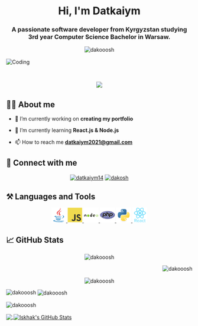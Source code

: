 <h1 align="center">Hi, I'm Datkaiym</h1>
<h3 align="center">A passionate software developer from Kyrgyzstan studying 3rd year Computer Science Bachelor in Warsaw.</h3>
<p align="center"> <img src="https://komarev.com/ghpvc/?username=dakooosh&label=Profile%20views&color=0e75b6&style=flat" alt="dakooosh" /> </p>
<img align="center" alt="Coding" width="500" src="https://mir-s3-cdn-cf.behance.net/project_modules/max_1200/942fdf48222763.5891fd792ead0.gif">


<p align="center"> <a href="https://twitter.com/" target="blank"><img src="https://img.shields.io/twitter/follow/?logo=twitter&style=for-the-badge" alt="" /></a> </p>

<p align="center"><img src="https://leetcard.jacoblin.cool/Dakosh?animation=true"></p>


## 👨‍💻 About me
- 🔭 I’m currently working on **creating my portfolio**

- 🌱 I’m currently learning **React.js & Node.js**

- 📫 How to reach me **datkaiym2021@gmail.com**


## 🔗 Connect with me
<p align="center">
<a href="https://linkedin.com/in/datkaiym14" target="blank"><img align="center" src="https://raw.githubusercontent.com/rahuldkjain/github-profile-readme-generator/master/src/images/icons/Social/linked-in-alt.svg" alt="datkaiym14" height="30" width="40" /></a>
<a href="https://www.leetcode.com/dakosh" target="blank"><img align="center" src="https://raw.githubusercontent.com/rahuldkjain/github-profile-readme-generator/master/src/images/icons/Social/leet-code.svg" alt="dakosh" height="30" width="40" /></a>
</p>


## ⚒️ Languages and Tools
<p align="center"> 
  <a href="https://www.java.com" target="_blank" rel="noreferrer"> <img src="https://raw.githubusercontent.com/devicons/devicon/master/icons/java/java-original.svg" alt="java" width="40" height="40"/> </a> 
  <a href="https://developer.mozilla.org/en-US/docs/Web/JavaScript" target="_blank" rel="noreferrer"> <img src="https://raw.githubusercontent.com/devicons/devicon/master/icons/javascript/javascript-original.svg" alt="javascript" width="40" height="40"/> </a> 
  <a href="https://nodejs.org" target="_blank" rel="noreferrer"> <img src="https://raw.githubusercontent.com/devicons/devicon/master/icons/nodejs/nodejs-original-wordmark.svg" alt="nodejs" width="40" height="40"/> </a> 
  <a href="https://www.php.net" target="_blank" rel="noreferrer"> <img src="https://raw.githubusercontent.com/devicons/devicon/master/icons/php/php-original.svg" alt="php" width="40" height="40"/> </a> 
  <a href="https://www.python.org" target="_blank" rel="noreferrer"> <img src="https://raw.githubusercontent.com/devicons/devicon/master/icons/python/python-original.svg" alt="python" width="40" height="40"/> </a> 
  <a href="https://reactjs.org/" target="_blank" rel="noreferrer"> <img src="https://raw.githubusercontent.com/devicons/devicon/master/icons/react/react-original-wordmark.svg" alt="react" width="40" height="40"/> </a>
</p>



## &#x1f4c8; GitHub Stats
<p align="center"><img src="https://github-readme-stats.vercel.app/api/top-langs?username=dakooosh&show_icons=true&locale=en&layout=compact" alt="dakooosh" /></p>

<a align="center">
  <p align="center">
    <p>&nbsp;<img align="right" src="https://github-readme-stats.vercel.app/api?username=dakooosh&show_icons=true&locale=en" alt="dakooosh" /></p>
    <p><img align="center" src="https://github-readme-streak-stats.herokuapp.com/?user=dakooosh&" alt="dakooosh" /></p>
  </p>
</a>


<p><img align="left" src="https://github-readme-stats.vercel.app/api/top-langs?username=dakooosh&show_icons=true&locale=en&layout=compact" alt="dakooosh" /></p>


  <p>&nbsp;<img align="center" src="https://github-readme-stats.vercel.app/api?username=dakooosh&show_icons=true&locale=en" alt="dakooosh" /></p>
  
  <p><img align="center" src="https://github-readme-streak-stats.herokuapp.com/?user=dakooosh&" alt="dakooosh" /></p>






<a href="https://github.com/Isko21/Isko21">
  <img align="center" src="https://github-readme-stats.vercel.app/api/top-langs/?username=Isko21&hide=java,html,tex&title_color=ffffff&text_color=c9cacc&icon_color=2bbc8a&bg_color=1d1f21&langs_count=3" />
</a>
  
<a href="https://github.com/Isko21/Isko21">
  <img align="center" src="https://github-readme-stats.vercel.app/api?username=Isko21&show_icons=true&line_height=27&count_private=true&title_color=ffffff&text_color=c9cacc&icon_color=2bbc8a&bg_color=1d1f21" alt="Iskhak's GitHub Stats" /></a>
